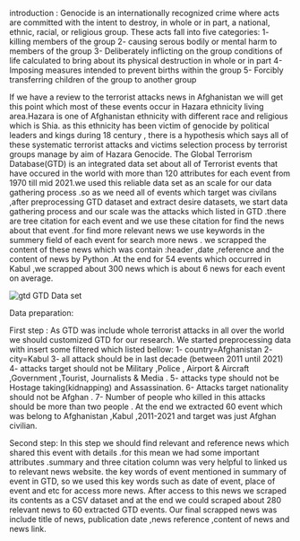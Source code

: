 introduction :
Genocide is an internationally recognized crime where acts are committed with the intent to destroy, in whole or in part, a national, ethnic, racial, or religious group. These acts fall into five categories: 
1-	killing members of the group 
2-	causing serous bodily or mental harm to members of the group
3-	Deliberately inflicting on the group conditions of life calculated to bring about its physical destruction in whole or in part
4-	Imposing measures intended to prevent births within the group
5-	Forcibly transferring children of the group to another group

If we have a review to the terrorist attacks news in Afghanistan we will get this point which most of these events occur in Hazara ethnicity living area.Hazara is one of Afghanistan ethnicity with different race and religious which is Shia. as this ethnicity has been victim of genocide by political leaders and kings during 18 century   , there is a hypothesis which says all of these systematic terrorist attacks and victims selection process by terrorist groups manage by aim of Hazara Genocide.
The Global Terrorism Database(GTD) is an integrated data set about all of Terrorist events that have occured in the world with more than 120 attributes for each event from 1970 till mid 2021.we used this reliable data set as an scale for our data gathering process .so as we need all of events which target was civilans ,after preprocessing GTD dataset and extract desire datasets, we start data gathering process and our scale was the attacks which listed in GTD .there are tree citation for each event and we use these citation for find the news about that event .for find more relevant news we use keywords in the summery field of each event for search more news . we scrapped the content of these news which was contain :header ,date ,reference and the content of news by Python .At the end for 54 events which occurred in Kabul ,we scrapped about 300 news which is about 6 news for each event on average.



![gtd](https://github.com/minaajafari/TerrorismDatabaseFactDiscovery/assets/117638768/f66021f0-49e1-49eb-a834-93d4efbd77d6)
                                                      GTD Data set




Data preparation:

First step : 
As GTD was include whole terrorist attacks in all over the world we should customized GTD for our research. We started preprocessing data with insert some filtered which listed bellow:
1-	country=Afghanistan
2-	city=Kabul
3-	all attack should be in last decade (between 2011 until 2021)
4-	attacks target should not be Military ,Police , Airport & Aircraft ,Government ,Tourist, Journalists & Media .
5-	attacks type should not be Hostage taking(kidnapping) and Assassination.
6-	Attacks target nationality should not be Afghan .
7-	Number of people who killed in this attacks should be more than two people .
 At the end we extracted 60 event which was belong to Afghanistan ,Kabul ,2011-2021 and target was just Afghan civilian.

Second step:
In this step we should find relevant and reference news which shared this event with details .for this mean we had some important attributes .summary and  three citation column was very helpful to linked us to relevant news website. the key words of event mentioned in summary of event in GTD, so we used this key words such as date of event, place of event and etc for access more news.
After access to this news we scraped its contents as a CSV dataset and at the end we could scraped about 280 relevant news to 60 extracted GTD events.
Our final scrapped news was include title of news, publication date ,news reference ,content of news and news link.






